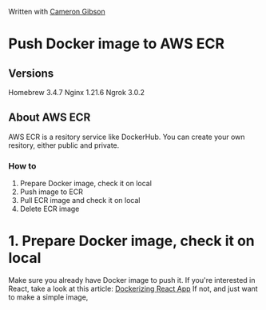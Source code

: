 Written with [Cameron Gibson](https://github.com/cgcamcam) 

# Push Docker image to AWS ECR

## Versions
Homebrew 3.4.7
Nginx 1.21.6
Ngrok 3.0.2

## About AWS ECR
AWS ECR is a resitory service like DockerHub.
You can create your own resitory, either public and private.

### How to
1. Prepare Docker image, check it on local
2. Push image to ECR
3. Pull ECR image and check it on local
4. Delete ECR image

# 1. Prepare Docker image, check it on local
Make sure you already have Docker image to push it.
If you're interested in React, take a look at this article: [Dockerizing React App](https://dev.to/jun_uen0/dockerizing-react-app-20gj)
If not, and just want to make a simple image, 
